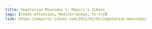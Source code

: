 ```yaml
---
title: Vegetarian Moussaka \- Mayuri's Jikoni
tags: [needs-attention, Mediterranean, to-try]
link: https://mayuris-jikoni.com/2021/01/02/vegetarian-moussaka/
---
```


